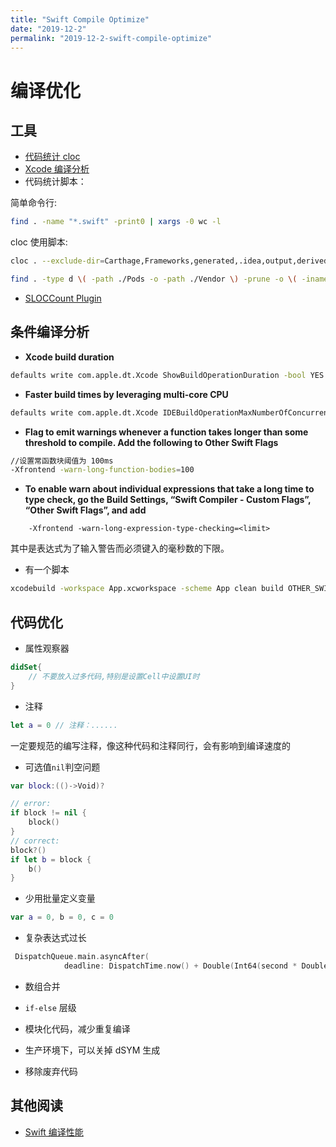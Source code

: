 ```yaml
---
title: "Swift Compile Optimize"
date: "2019-12-2"
permalink: "2019-12-2-swift-compile-optimize"
---
```


# 编译优化

## 工具

- [代码统计 cloc](https://github.com/AlDanial/cloc)
- [Xcode 编译分析](https://github.com/RobertGummesson/BuildTimeAnalyzer-for-Xcode)
- 代码统计脚本：

简单命令行:

```sh
find . -name "*.swift" -print0 | xargs -0 wc -l
```

cloc 使用脚本:

```sh
cloc . --exclude-dir=Carthage,Frameworks,generated,.idea,output,derivedData,Fastlane --not-match-d=.*\.framework --by-file --xml --out=output/cloc.xml
```

```sh
find . -type d \( -path ./Pods -o -path ./Vendor \) -prune -o \( -iname \*.m -o -iname \*.mm -o -iname \*.h -o -iname \*.swift \) -print0 | xargs -0 wc -l
```

- [SLOCCount Plugin](https://wiki.jenkins.io/display/JENKINS/SLOCCount+Plugin)

## 条件编译分析

- **Xcode build duration**

```sh
defaults write com.apple.dt.Xcode ShowBuildOperationDuration -bool YES
```

- **Faster build times by leveraging multi-core CPU**

```sh
defaults write com.apple.dt.Xcode IDEBuildOperationMaxNumberOfConcurrentCompileTasks `sysctl -n hw.ncpu`
```

- **Flag to emit warnings whenever a function takes longer than some threshold to compile. Add the following to Other Swift Flags**

```sh
//设置常函数块阈值为 100ms
-Xfrontend -warn-long-function-bodies=100
```

- **To enable warn about individual expressions that take a long time to type check, go the Build Settings, “Swift Compiler - Custom Flags”, “Other Swift Flags”, and add**

```
    -Xfrontend -warn-long-expression-type-checking=<limit>
```

其中<limit>是表达式为了输入警告而必须键入的毫秒数的下限。

- 有一个脚本

```sh
xcodebuild -workspace App.xcworkspace -scheme App clean build OTHER_SWIFT_FLAGS="-Xfrontend -debug-time-function-bodies" | grep [1-9].[0-9]ms | sort -nr > culprits.txt
```

## 代码优化

- 属性观察器

```swift
didSet{
    // 不要放入过多代码,特别是设置Cell中设置UI时
}
```

- 注释

```swift
let a = 0 // 注释：......
```

一定要规范的编写注释，像这种代码和注释同行，会有影响到编译速度的

- 可选值`nil`判空问题

```swift
var block:(()->Void)?

// error:
if block != nil {
    block()
}
// correct:
block?()
if let b = block {
    b()
}
```

- 少用批量定义变量

```swift
var a = 0, b = 0, c = 0
```

- 复杂表达式过长

```swift
 DispatchQueue.main.asyncAfter(
            deadline: DispatchTime.now() + Double(Int64(second * Double(NSEC_PER_SEC))) / Double(NSEC_PER_SEC), execute: closure)
```

- 数组合并

- `if-else` 层级

- 模块化代码，减少重复编译
- 生产环境下，可以关掉 dSYM 生成
- 移除废弃代码

## 其他阅读

- [Swift 编译性能](https://github.com/apple/swift/blob/master/docs/CompilerPerformance.md)

